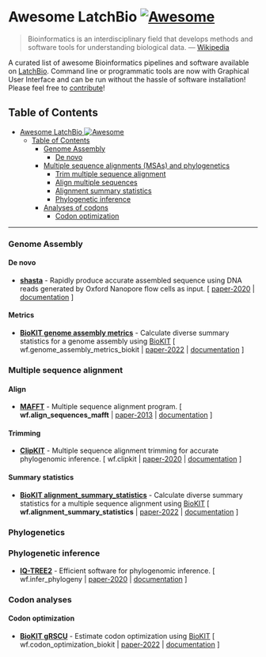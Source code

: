 # Awesome LatchBio [![Awesome](https://cdn.rawgit.com/sindresorhus/awesome/d7305f38d29fed78fa85652e3a63e154dd8e8829/media/badge.svg)](https://github.com/sindresorhus/awesome)

> Bioinformatics is an interdisciplinary field that develops methods and software tools for understanding biological data. — [Wikipedia](https://en.wikipedia.org/wiki/Bioinformatics)

A curated list of awesome Bioinformatics pipelines and software available on [LatchBio](https://console.latch.bio/explore). Command line or programmatic tools are now with Graphical User Interface and can be run without the hassle of software installation! Please feel free to [contribute](CONTRIBUTING.md)!

<!-- START doctoc generated TOC please keep comment here to allow auto update -->
<!-- DON'T EDIT THIS SECTION, INSTEAD RE-RUN doctoc TO UPDATE -->
## Table of Contents

- [Awesome LatchBio ![Awesome](https://github.com/sindresorhus/awesome)](#awesome-latchbio-)
  - [Table of Contents](#table-of-contents)
    - [Genome Assembly](#genome-assembly)
      - [De novo](#de-novo)
    - [Multiple sequence alignments (MSAs) and phylogenetics](#multiple-sequence-alignments-msas-and-phylogenetics)
      - [Trim multiple sequence alignment](#trim-multiple-sequence-alignment)
      - [Align multiple sequences](#align-multiple-sequences)
      - [Alignment summary statistics](#alignment-summary-statistics)
      - [Phylogenetic inference](#phylogenetic-inference)
    - [Analyses of codons](#analyses-of-codons)
      - [Codon optimization](#codon-optimization)

<!-- END doctoc generated TOC please keep comment here to allow auto update -->

---

### Genome Assembly

#### De novo

- **[shasta](https://github.com/chanzuckerberg/shasta)** - Rapidly produce accurate assembled sequence using DNA reads generated by Oxford Nanopore flow cells as input. [ [paper-2020](https://pubmed.ncbi.nlm.nih.gov/32686750) | [documentation](https://chanzuckerberg.github.io/shasta) ]

#### Metrics
- **[BioKIT genome assembly metrics](https://jlsteenwyk.com/BioKIT/)** - Calculate diverse summary statistics for a genome assembly using [BioKIT](https://academic.oup.com/genetics/advance-article-abstract/doi/10.1093/genetics/iyac079/6583183) [ wf.genome_assembly_metrics_biokit | [paper-2022](https://academic.oup.com/genetics/advance-article-abstract/doi/10.1093/genetics/iyac079/6583183) | [documentation](https://jlsteenwyk.com/BioKIT/) ]

### Multiple sequence alignment

#### Align
- **[MAFFT](https://mafft.cbrc.jp/alignment/software/)** - Multiple sequence alignment program. [ **wf.align_sequences_mafft** |  [paper-2013](https://academic.oup.com/mbe/article/30/4/772/1073398) | [documentation](https://mafft.cbrc.jp/alignment/software/) ]

#### Trimming
- **[ClipKIT](https://github.com/JLSteenwyk/ClipKIT)** - Multiple sequence alignment trimming for accurate phylogenomic inference. [ wf.clipkit | [paper-2020](https://journals.plos.org/plosbiology/article?id=10.1371/journal.pbio.3001007) | [documentation](https://jlsteenwyk.com/ClipKIT/) ]

#### Summary statistics
- **[BioKIT alignment_summary_statistics](https://jlsteenwyk.com/BioKIT/)** - Calculate diverse summary statistics for a multiple sequence alignment using [BioKIT](https://academic.oup.com/genetics/advance-article-abstract/doi/10.1093/genetics/iyac079/6583183) [ **wf.alignment_summary_statistics** | [paper-2022](https://academic.oup.com/genetics/advance-article-abstract/doi/10.1093/genetics/iyac079/6583183) | [documentation](https://jlsteenwyk.com/BioKIT/) ]

### Phylogenetics

### Phylogenetic inference
- **[IQ-TREE2](http://www.iqtree.org/doc/)** - Efficient software for phylogenomic inference. [ wf.infer_phylogeny | [paper-2020](https://doi.org/10.1093/molbev/msaa015) | [documentation](http://www.iqtree.org/doc/) ]

### Codon analyses

#### Codon optimization
- **[BioKIT gRSCU](https://jlsteenwyk.com/BioKIT/)** - Estimate codon optimization using [BioKIT](https://academic.oup.com/genetics/advance-article-abstract/doi/10.1093/genetics/iyac079/6583183) [ wf.codon_optimization_biokit | [paper-2022](https://academic.oup.com/genetics/advance-article-abstract/doi/10.1093/genetics/iyac079/6583183) | [documentation](https://jlsteenwyk.com/BioKIT/) ]